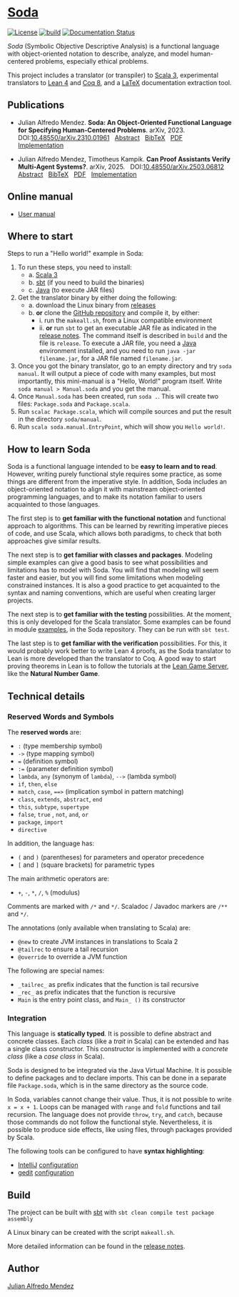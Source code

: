 # [Soda](https://julianmendez.github.io/soda/)

[![License](https://img.shields.io/badge/License-Apache%202.0-blue.svg)][license]
[![build](https://github.com/julianmendez/soda/workflows/Scala%20CI/badge.svg)][build-status]
[![Documentation Status](https://readthedocs.org/projects/soda-lang/badge/?version=latest)][doc-status]

*Soda* (Symbolic Objective Descriptive Analysis) is a functional language with
object-oriented notation to describe, analyze, and model human-centered problems, especially
ethical problems.

This project includes a translator (or transpiler) to [Scala 3][scala], experimental
translators to [Lean 4][lean] and [Coq 8][coq], and a [LaTeX][latex] documentation
extraction tool.


## Publications

* <a id="Me2023"></a>
  Julian Alfredo Mendez.
  **Soda: An Object-Oriented Functional Language for Specifying Human-Centered Problems**.
  arXiv, 2023.
  &nbsp; DOI:[10.48550/arXiv.2310.01961][soda-doi]
  &nbsp; [Abstract][soda-abstract]
  &nbsp; [BibTeX][soda-bibtex]
  &nbsp; [PDF][soda-pdf]
  &nbsp; [Implementation][soda-impl]

* <a id="MeKa2025"></a>
  Julian Alfredo Mendez, Timotheus Kampik.
  **Can Proof Assistants Verify Multi-Agent Systems?**.
  arXiv, 2025.
  &nbsp; DOI:[10.48550/arXiv.2503.06812][soda-mas-doi]
  &nbsp; [Abstract][soda-mas-abstract]
  &nbsp; [BibTeX][soda-mas-bibtex]
  &nbsp; [PDF][soda-mas-pdf]
  &nbsp; [Implementation][soda-mas-impl]


## Online manual

- [User manual][manual]


## Where to start

Steps to run a "Hello world!" example in Soda:

1. To run these steps, you need to install:
    - a. [Scala 3][scala]
    - b. [sbt][sbt] (if you need to build the binaries)
    - c. [Java][java] (to execute JAR files)
2. Get the translator binary by either doing the following:
    - a. download the Linux binary from [releases][soda-releases]
    - b. **or** clone the [GitHub repository][soda-repo] and compile it, by either:
        - i. run the `makeall.sh`, from a Linux compatible environment
        - ii. **or** run `sbt` to get an executable JAR file as indicated in the
          [release notes][release-notes]. The command itself is described in `build` and the
          file is `release`. To execute a JAR file, you need a [Java][java] environment
          installed, and you need to run `java -jar filename.jar`, for a JAR file named
          `filename.jar`.
3. Once you got the binary translator, go to an empty directory and try
   `soda manual`. It will output a piece of code with many examples, but most importantly,
   this mini-manual is a "Hello, World!" program itself. Write `soda manual > Manual.soda` and
   you get the manual.
4. Once `Manual.soda` has been created, run `soda .`. This will create two files:
   `Package.soda` and `Package.scala`.
5. Run `scalac Package.scala`, which will compile sources and put the result in the
   directory
   `soda/manual`.
6. Run `scala soda.manual.EntryPoint`, which will show you `Hello world!`.


## How to learn Soda

Soda is a functional language intended to be **easy to learn and to read**. However, writing
purely functional style requires some practice, as some things are different from the
imperative style. In addition, Soda includes an object-oriented notation to align it with
mainstream object-oriented programming languages, and to make its notation familiar to users
acquainted to those languages.

The first step is to **get familiar with the functional notation** and functional approach to
algorithms. This can be learned by rewriting imperative pieces of code, and use Scala, which
allows both paradigms, to check that both approaches give similar results.

The next step is to **get familiar with classes and packages**. Modeling simple examples can
give a good basis to see what possibilities and limitations has to model with Soda. You will
find that modeling will seem faster and easier, but you will find some limitations when
modeling constrained instances. It is also a good practice to get acquainted to the syntax
and naming conventions, which are useful when creating larger projects.

The next step is to **get familiar with the testing** possibilities. At the moment, this is
only
developed for the Scala translator. Some examples can be found in module
[examples][examples-test], in the Soda repository. They can be run with `sbt test`.

The last step is to **get familiar with the verification** possibilities. For this, it would
probably work better to write Lean 4 proofs, as the Soda translator to Lean is more developed
than the translator to Coq. A good way to start proving theorems in Lean is to
follow the tutorials at the [Lean Game Server][lean-game-server], like the **Natural Number
Game**.


## Technical details


### Reserved Words and Symbols

The **reserved words** are:

- `:` (type membership symbol)
- `->` (type mapping symbol)
- `=` (definition symbol)
- `:=` (parameter definition symbol)
- `lambda`, `any` (synonym of `lambda`), `-->` (lambda symbol)
- `if`, `then`, `else`
- `match`, `case`, `==>` (implication symbol in pattern matching)
- `class`, `extends`, `abstract`, `end`
- `this`, `subtype`, `supertype`
- `false`, `true` , `not`, `and`, `or`
- `package`, `import`
- `directive`

In addition, the language has:

- `(` and `)` (parentheses) for parameters and operator precedence
- `[` and `]` (square brackets) for parametric types

The main arithmetic operators are:

- `+`, `-`, `*`, `/`, `%` (modulus)

Comments are marked with `/*` and `*/`. Scaladoc / Javadoc markers are `/**` and `*/`.

The annotations (only available when translating to Scala) are:

- `@new` to create JVM instances in translations to Scala 2
- `@tailrec` to ensure a tail recursion
- `@override` to override a JVM function

The following are special names:

- `_tailrec_` as prefix indicates that the function is tail recursive
- `_rec_` as prefix indicates that the function is recursive
- `Main` is the entry point class, and `Main_ ()` its constructor


### Integration

This language is **statically typed**. It is possible to define abstract and concrete classes.
Each *class* (like a *trait* in Scala) can be extended and has a single class constructor.
This constructor is implemented with a *concrete class* (like a *case class* in Scala).

Soda is designed to be integrated via the Java Virtual Machine. It is possible to define
packages and to declare imports. This can be done in a separate
file `Package.soda`, which is in the same directory as the source
code.

In Soda, variables cannot change their value. Thus, it is not possible to write `x = x + 1`.
Loops can be managed with `range` and `fold` functions and tail recursion.
The language does not provide `throw`, `try`, and `catch`, because those commands do not follow
the functional style. Nevertheless, it is possible to produce side effects, like using files,
through packages provided by Scala.

The following tools can be configured to have **syntax highlighting**:

- [IntelliJ][intellij] [configuration][intellij-conf]
- [gedit][gedit] [configuration][gedit-conf]


## Build

The project can be built with [sbt][sbt] with
`sbt clean compile test package assembly`

A Linux binary can be created with the script `makeall.sh`.

More detailed information can be found in the [release notes][release-notes].


## Author

[Julian Alfredo Mendez][author]

[soda-doi]: https://doi.org/10.48550/arXiv.2310.01961

[soda-abstract]: https://arxiv.org/abs/2310.01961

[soda-bibtex]: https://julianmendez.github.io/soda/bibtex-2023.html

[soda-pdf]: https://arxiv.org/pdf/2310.01961

[soda-impl]: https://github.com/julianmendez/soda

[soda-mas-doi]: https://doi.org/10.48550/arXiv.2503.06812

[soda-mas-abstract]: https://arxiv.org/abs/2503.06812

[soda-mas-bibtex]: https://julianmendez.github.io/soda/mas-bibtex-2025.html

[soda-mas-pdf]: https://arxiv.org/pdf/2503.06812

[soda-mas-impl]: https://github.com/julianmendez/market

[author]: https://julianmendez.github.io

[license]: https://www.apache.org/licenses/LICENSE-2.0.txt

[build-status]: https://github.com/julianmendez/soda/actions

[doc-status]: https://soda-lang.readthedocs.io/en/latest/?badge=latest

[manual]: https://soda-lang.readthedocs.io/en/latest/

[release-notes]: https://julianmendez.github.io/soda/RELEASE-NOTES.html

[soda-repo]: https://github.com/julianmendez/soda

[soda-releases]: https://github.com/julianmendez/soda/releases

[examples-test]: https://github.com/julianmendez/soda/tree/master/examples/src/test/scala/soda/example

[lean-game-server]: https://adam.math.hhu.de

[sbt]: https://www.scala-sbt.org

[scala]: https://scala-lang.org

[java]: https://www.oracle.com/java/technologies/

[lean]: https://lean-lang.org

[coq]: https://coq.inria.fr

[latex]: https://www.latex-project.org

[sbt]: https://www.scala-sbt.org

[intellij]: https://www.jetbrains.com/idea/

[intellij-conf]: https://github.com/julianmendez/soda/blob/master/translator/src/main/resources/soda/translator/documentation/soda_for_intellij.txt

[gedit]: https://gedit-technology.github.io/apps/gedit/

[gedit-conf]: https://github.com/julianmendez/soda/blob/master/translator/src/main/resources/soda/translator/documentation/soda.lang


